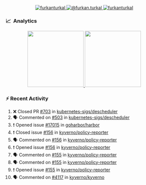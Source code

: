 <p align="center">
  <a href="https://linkedin.com/in/furkanturkal" target="blank">
    <img src="https://img.shields.io/badge/linkedin-%230077B5.svg?&style=for-the-badge&logo=linkedin&logoColor=white" alt="furkanturkal" />
  </a>
  <a href="https://medium.com/@furkan.turkal" target="blank">
    <img src="https://img.shields.io/badge/medium-%2312100E.svg?&style=for-the-badge&logo=medium&logoColor=white" alt="@furkan.turkal" />
  </a>
  <a href="https://twitter.com/furkanturkaI" target="blank">
    <img src="https://img.shields.io/badge/Twitter-1DA1F2?style=for-the-badge&logo=twitter&logoColor=white" alt="furkanturkaI" />
  </a>
</p>

### 📈 &nbsp;Analytics

<p align="center">
  <a href="https://coderstats.net/github/#Dentrax">
    <img height="180em" src="https://github-readme-stats-eight-theta.vercel.app/api?username=Dentrax&show_icons=true&theme=algolia&include_all_commits=true&count_private=true&line_height=26"/>
    <img height="180em" src="https://github-readme-stats-eight-theta.vercel.app/api/top-langs/?username=Dentrax&layout=compact&langs_count=8&theme=algolia&line_height=26"/>
  </a>
</p>

### :zap: Recent Activity

<!--START_SECTION:activity-->
1. ❌ Closed PR [#703](https://github.com/kubernetes-sigs/descheduler/pull/703) in [kubernetes-sigs/descheduler](https://github.com/kubernetes-sigs/descheduler)
2. 🗣 Commented on [#503](https://github.com/kubernetes-sigs/descheduler/issues/503) in [kubernetes-sigs/descheduler](https://github.com/kubernetes-sigs/descheduler)
3. ❗️ Opened issue [#17015](https://github.com/goharbor/harbor/issues/17015) in [goharbor/harbor](https://github.com/goharbor/harbor)
4. ❗️ Closed issue [#156](https://github.com/kyverno/policy-reporter/issues/156) in [kyverno/policy-reporter](https://github.com/kyverno/policy-reporter)
5. 🗣 Commented on [#156](https://github.com/kyverno/policy-reporter/issues/156) in [kyverno/policy-reporter](https://github.com/kyverno/policy-reporter)
6. ❗️ Opened issue [#156](https://github.com/kyverno/policy-reporter/issues/156) in [kyverno/policy-reporter](https://github.com/kyverno/policy-reporter)
7. 🗣 Commented on [#155](https://github.com/kyverno/policy-reporter/issues/155) in [kyverno/policy-reporter](https://github.com/kyverno/policy-reporter)
8. 🗣 Commented on [#155](https://github.com/kyverno/policy-reporter/issues/155) in [kyverno/policy-reporter](https://github.com/kyverno/policy-reporter)
9. ❗️ Opened issue [#155](https://github.com/kyverno/policy-reporter/issues/155) in [kyverno/policy-reporter](https://github.com/kyverno/policy-reporter)
10. 🗣 Commented on [#4117](https://github.com/kyverno/kyverno/issues/4117) in [kyverno/kyverno](https://github.com/kyverno/kyverno)
<!--END_SECTION:activity-->
